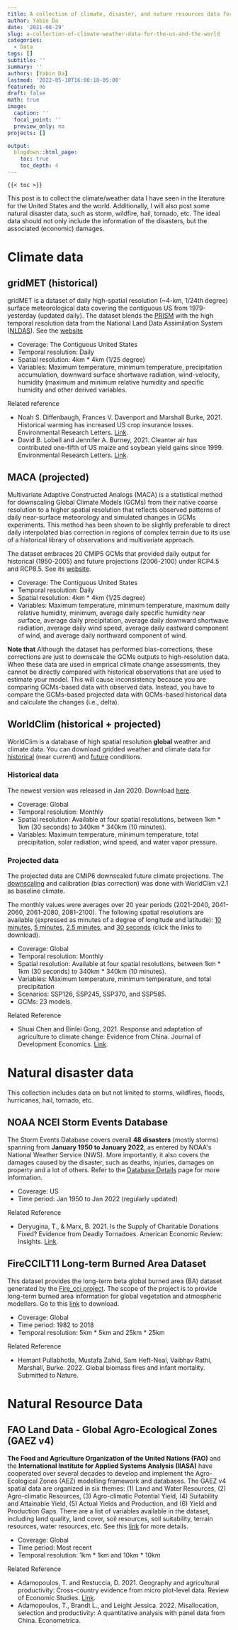 ```yaml
---
title: A collection of climate, disaster, and nature resources data for the US and the world
author: Yabin Da
date: '2021-08-29'
slug: a-collection-of-climate-weather-data-for-the-us-and-the-world
categories:
  - Data
tags: []
subtitle: ''
summary: ''
authors: [Yabin Da]
lastmod: '2022-05-10T16:00:18-05:00'
featured: no
draft: false
math: true
image:
  caption: ''
  focal_point: ''
  preview_only: no
projects: []

output:
  blogdown::html_page:
    toc: true
    toc_depth: 4
---
```


`{{< toc >}}`

This post is to collect the climate/weather data I have seen in the literature for the United States and the world. Additionally, I will also post some natural disaster data, such as storm, wildfire, hail, tornado, etc. The ideal data should not only include the information of the disasters, but the associated (economic) damages. 

# **Climate data**

## **gridMET (historical)**

gridMET is a dataset of daily high-spatial resolution (~4-km, 1/24th degree) surface meteorological data covering the contiguous US from 1979-yesterday (updated daily). The dataset blends the [PRISM](https://prism.oregonstate.edu/) with the high temporal resolution data from the National Land Data Assimilation System ([NLDAS](https://ldas.gsfc.nasa.gov/)). See the [website](http://www.climatologylab.org/gridmet.html)

- Coverage: The Contiguous United States
- Temporal resolution: Daily
- Spatial resolution: 4km * 4km (1/25 degree)
- Variables: Maximum temperature, minimum temperature, precipitation accumulation, downward surface shortwave radiation, wind-velocity, humidity (maximum and minimum relative humidity and specific humidity and other derived variables.

Related reference

- Noah S. Diffenbaugh, Frances V. Davenport and Marshall Burke, 2021. Historical warming has increased US crop insurance losses. Environmental Research Letters. [Link](https://iopscience.iop.org/article/10.1088/1748-9326/ac1223/pdf). 
- David B. Lobell and Jennifer A. Burney, 2021. Cleanter air has contributed one-fifth of US maize and soybean yield gains since 1999. Environmental Research Letters. [Link](https://iopscience.iop.org/article/10.1088/1748-9326/ac0fa4/pdf).

## **MACA (projected)**

Multivariate Adaptive Constructed Analogs (MACA) is a statistical method for downscaling Global Climate Models (GCMs) from their native coarse resolution to a higher spatial resolution that reflects observed patterns of daily near-surface meteorology and simulated changes in GCMs experiments. This method has been shown to be slightly preferable to direct daily interpolated bias correction in regions of complex terrain due to its use of a historical library of observations and multivariate approach. 

The dataset embraces 20 CMIP5 GCMs that provided daily output for historical (1950-2005) and future projections (2006-2100) under RCP4.5 and RCP8.5. See its [website](https://climate.northwestknowledge.net/MACA/index.php).

- Coverage: The Contiguous United States
- Temporal resolution: Daily
- Spatial resolution: 4km * 4km (1/25 degree)
- Variables: Maximum temperature, minimum temperature, maximum daily relative humidity, minimum, average daily specific humidity near surface, average daily precipitation, average daily downward shortwave radiation, average daily wind speed, average daily eastward component of wind, and average daily northward component of wind. 

**Note that** Although the dataset has performed bias-corrections, these corrections are just to downscale the GCMs outputs to high-resolution data. When these data are used in emprical climate change assessments, they cannot be directly compared with historical observations that are used to estimate your model. This will cause inconsistency because you are comparing GCMs-based data with observed data. Instead, you have to compare the GCMs-based projected data with GCMs-based historical data and calculate the changes (i.e., delta). 

## **WorldClim (historical + projected)**

WorldClim is a database of high spatial resolution **global** weather and climate data. You can download gridded weather and climate data for [historical](https://www.worldclim.org/data/worldclim21.html) (near current) and [future](https://www.worldclim.org/data/cmip6/cmip6climate.html) conditions.

### **Historical data**

The newest version was released in Jan 2020. Download [here](https://www.worldclim.org/data/worldclim21.html).

- Coverage: Global
- Temporal resolution: Monthly
- Spatial resolution: Available at four spatial resolutions, between 1km * 1km (30 seconds) to 340km * 340km (10 minutes). 
- Variables: Maximum temperature, minimum temperature, total precipitation, solar radiation, wind speed, and water vapor pressure.

### **Projected data**

The projected data are CMIP6 downscaled future climate projections. The [downscaling](https://www.worldclim.org/data/downscaling.html) and calibration (bias correction) was done with WorldClim v2.1 as baseline climate.

The monthly values were averages over 20 year periods (2021-2040, 2041-2060, 2061-2080, 2081-2100). The following spatial resolutions are available (expressed as minutes of a degree of longitude and latitude): [10 minutes](https://www.worldclim.org/data/cmip6/cmip6_clim10m.html), [5 minutes](https://www.worldclim.org/data/cmip6/cmip6_clim5m.html), [2.5 minutes](https://www.worldclim.org/data/cmip6/cmip6_clim2.5m.html), and [30 seconds](https://www.worldclim.org/data/cmip6/cmip6_clim30s.html) (click the links to download).

- Coverage: Global
- Temporal resolution: Monthly
- Spatial resolution: Available at four spatial resolutions, between 1km * 1km (30 seconds) to 340km * 340km (10 minutes). 
- Variables: Maximum temperature, minimum temperature, and total precipitation
- Scenarios: SSP126, SSP245, SSP370, and SSP585.
- GCMs: 23 models.

Related Reference

- Shuai Chen and Binlei Gong, 2021. Response and adaptation of agriculture to climate change: Evidence from China. Journal of Development Economics. [Link](https://www.sciencedirect.com/science/article/pii/S0304387820301322). 



# **Natural disaster data**

This collection includes data on but not limited to storms, wildfires, floods, hurricanes, hail, tornado, etc.

## **NOAA NCEI Storm Events Database**

The Storm Events Database covers overall **48 disasters** (mostly storms) spanning from **January 1950 to January 2022**, as entered by NOAA's National Weather Service (NWS). More importantly, it also covers the damages caused by the disaster, such as deaths, injuries, damages on property and a lot of others. Refer to the [Database Details](https://www.ncdc.noaa.gov/stormevents/) page for more information. 

- Coverage: US
- Time period: Jan 1950 to Jan 2022 (regularly updated)

Related Reference

- Deryugina, T., & Marx, B. 2021. Is the Supply of Charitable Donations Fixed? Evidence from Deadly Tornadoes. American Economic Review: Insights. [Link](https://www.aeaweb.org/articles?id=10.1257/aeri.20200230). 

## **FireCCILT11 Long-term Burned Area Dataset**

This dataset provides the long-term beta global burned area (BA) dataset generated by the [Fire_cci project](https://climate.esa.int/en/projects/fire/). The scope of the project is to provide long-term burned area information for global vegetation and atmospheric modellers. Go to this [link](https://geogra.uah.es/fire_cci/fireccilt11.php) to download.

- Coverage: Global
- Time period: 1982 to 2018
- Temporal resolution: 5km * 5km and 25km * 25km

Related Reference

- Hemant Pullabhotla, Mustafa Zahid, Sam Heft-Neal, Vaibhav Rathi, Marshall, Burke. 2022. Global biomass fires and infant mortality. Submitted to Nature.

# **Natural Resource Data**

## **FAO Land Data - Global Agro-Ecological Zones (GAEZ v4)**

**The Food and Agriculture Organization of the United Nations (FAO)** and the **International Institute for Applied Systems Analysis (IIASA)** have cooperated over several decades to develop and implement the Agro-Ecological Zones (AEZ) modelling framework and databases. The GAEZ v4 spatial data are organized in six themes: (1) Land and Water Resources, (2) Agro-climatic Resources, (3) Agro-climatic Potential Yield, (4) Suitability and Attainable Yield, (5) Actual Yields and Production, and (6) Yield and Production Gaps. There are a list of variables available in the dataset, including land quality, land cover, soil resources, soil suitability, terrain resources, water resources, etc. See this [link](https://gaez.fao.org/) for more details. 

- Coverage: Global
- Time period: Most recent
- Temporal resolution: 1km * 1km and 10km * 10km

Related Reference

- Adamopoulos, T. and Restuccia, D. 2021. Geography and agricultural productivity: Cross-country evidence from micro plot-level data. Review of Economic Studies. [Link](https://academic.oup.com/restud/advance-article-abstract/doi/10.1093/restud/rdab059/6374503?redirectedFrom=fulltext).
- Adamopoulos, T., Brandt L., and Leight Jessica. 2022. Misallocation, selection and productivity: A quantitative analysis with panel data from China. Econometrica.  

